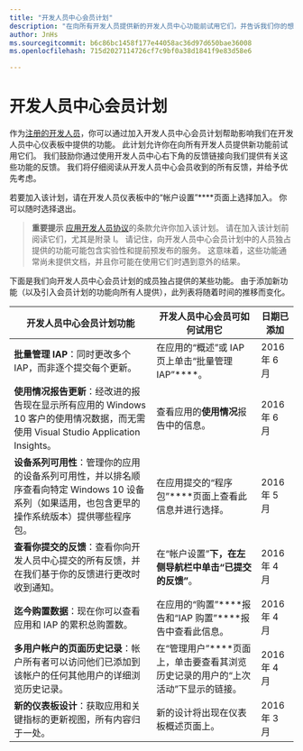 ```yaml
---
title: "开发人员中心会员计划"
description: "在向所有开发人员提供新的开发人员中心功能前试用它们，并告诉我们你的想法。"
author: JnHs
ms.sourcegitcommit: b6c86bc1458f177e44058ac36d97d650bae36008
ms.openlocfilehash: 715d2027114726cf7c9bf0a38d1841f9e83d58e6

---
```


# 开发人员中心会员计划

作为[注册的开发人员](http://go.microsoft.com/fwlink/?LinkID=615100)，你可以通过加入开发人员中心会员计划帮助影响我们在开发人员中心仪表板中提供的功能。 此计划允许你在向所有开发人员提供新功能前试用它们。 我们鼓励你通过使用开发人员中心右下角的反馈链接向我们提供有关这些功能的反馈。 我们将仔细阅读从开发人员中心会员收到的所有反馈，并给予优先考虑。

若要加入该计划，请在开发人员仪表板中的“帐户设置”****页面上选择加入。 你可以随时选择退出。

> **重要提示** [应用开发人员协议](https://msdn.microsoft.com/windows/apps/hh694058.aspx)的条款允许你加入该计划。 请在加入该计划前阅读它们，尤其是附录 I。 请记住，向开发人员中心会员计划中的人员独占提供的功能可能包含实验性和提前预发布的服务。 这意味着，这些功能通常尚未提供文档，并且你可能在使用它们时遇到意外的结果。 

下面是我们向开发人员中心会员计划的成员独占提供的某些功能。 由于添加新功能（以及引入会员计划的功能向所有人提供），此列表将随着时间的推移而变化。

| 开发人员中心会员计划功能   | 开发人员中心会员可如何试用它 | 日期已添加 |
|--------------------------------------|------------------------------------|------------|
|**批量管理 IAP**：同时更改多个 IAP，而非逐个提交每个更新。 | 在应用的“概述”或 IAP 页上单击“批量管理 IAP”****。 |2016 年 6 月|
|**使用情况报告更新**：经改进的报告现在显示所有应用的 Windows 10 客户的使用情况数据，而无需使用 Visual Studio Application Insights。|查看应用的**使用情况**报告中的信息。 |2016 年 6 月|
|**设备系列可用性**：管理你的应用的设备系列可用性，并以排名顺序查看向特定 Windows 10 设备系列（如果适用，也包含更早的操作系统版本）提供哪些程序包。|在应用提交的“程序包”****页面上查看此信息并进行选择。|2016 年 5 月|
|**查看你提交的反馈**：查看你向开发人员中心提交的所有反馈，并在我们基于你的反馈进行更改时收到通知。|在“帐户设置”****下，在左侧导航栏中单击“已提交的反馈”****。|2016 年 4 月|
|**迄今购置数据**：现在你可以查看应用和 IAP 的累积总购置数。|在应用的“购置”****报告和“IAP 购置”****报告中查看此信息。|2016 年 4 月|
|**多用户帐户的页面历史记录**：帐户所有者可以访问他们已添加到该帐户的任何其他用户的详细浏览历史记录。|在“管理用户”****页面上，单击要查看其浏览历史记录的用户的“上次活动”下显示的链接。|2016 年 4 月|
|**新的仪表板设计**：获取应用和关键指标的更新视图，所有内容归于一处。|新的设计将出现在仪表板概述页面上。|2016 年 3 月|








<!--HONumber=Jun16_HO4-->


